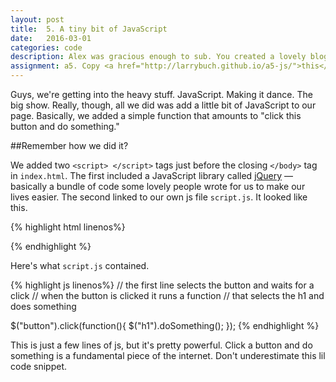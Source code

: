 ```yaml
---
layout: post
title:  5. A tiny bit of JavaScript
date:   2016-03-01
categories: code
description: Alex was gracious enough to sub. You created a lovely blog.
assignment: a5. Copy <a href="http://larrybuch.github.io/a5-js/">this</a> page exactly. We'll post it to our github pages site in class on March 8.
---
```

Guys, we're getting into the heavy stuff. JavaScript. Making it dance. The big show. Really, though, all we did was add a little bit of JavaScript to our page. Basically, we added a simple function that amounts to "click this button and do something."

##Remember how we did it?

We added two `<script> </script>` tags just before the closing `</body>` tag in `index.html`. The first included a JavaScript library called [jQuery](https://code.jquery.com/) — basically a bundle of code some lovely people wrote for us to make our lives easier. The second linked to our own js file `script.js`. It looked like this.

{% highlight html linenos%}
  <script src="https://ajax.googleapis.com/ajax/libs/jquery/2.2.0/jquery.min.js"></script>
  <script src="script.js"></script>

</body>
{% endhighlight %}

Here's what `script.js` contained.

{% highlight js linenos%}
// the first line selects the button and waits for a click
// when the button is clicked it runs a function 
// that selects the h1 and does something

$("button").click(function(){
  $("h1").doSomething();
});
{% endhighlight %}

This is just a few lines of js, but it's pretty powerful. Click a button and do something is a fundamental piece of the internet. Don't underestimate this lil code snippet.